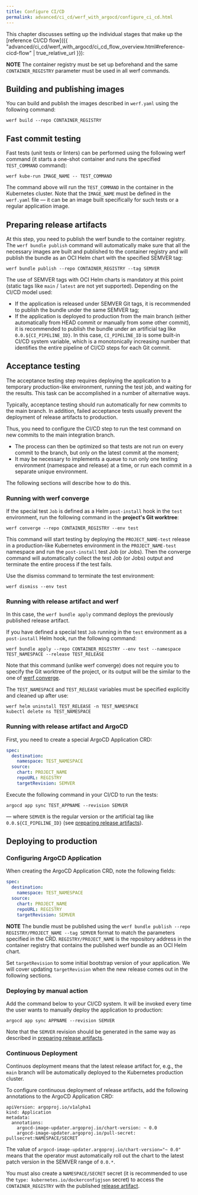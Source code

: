 ```yaml
---
title: Configure CI/CD
permalink: advanced/ci_cd/werf_with_argocd/configure_ci_cd.html
---
```


This chapter discusses setting up the individual stages that make up the [reference CI/CD flow]({{ "advanced/ci_cd/werf_with_argocd/ci_cd_flow_overview.html#reference-cicd-flow" | true_relative_url }}):

**NOTE** The container registry must be set up beforehand and the same `CONTAINER_REGISTRY` parameter must be used in all werf commands. 

## Building and publishing images

You can build and publish the images described in `werf.yaml` using the following command:

```shell
werf build --repo CONTAINER_REGISTRY
```

## Fast commit testing

Fast tests (unit tests or linters) can be performed using the following werf command (it starts a one-shot container and runs the specified `TEST_COMMAND` command):

```shell
werf kube-run IMAGE_NAME -- TEST_COMMAND
```

The command above will run the `TEST_COMMAND` in the container in the Kubernetes cluster. Note that the `IMAGE_NAME` must be defined in the `werf.yaml` file — it can be an image built specifically for such tests or a regular application image.

## Preparing release artifacts

At this step, you need to publish the werf bundle to the container registry. The `werf bundle publish` command will automatically make sure that all the necessary images are built and published to the container registry and will publish the bundle as an OCI Helm chart with the specified SEMVER tag:

```shell
werf bundle publish --repo CONTAINER_REGISTRY --tag SEMVER
```

The use of SEMVER tags with OCI Helm charts is mandatory at this point (static tags like `main` / `latest` are not yet supported). Depending on the CI/CD model used:
* If the application is released under SEMVER Git tags, it is recommended to publish the bundle under the same SEMVER tag;
* If the application is deployed to production from the main branch (either automatically from HEAD commit or manually from some other commit), it is recommended to publish the bundle under an artificial tag like `0.0.${CI_PIPELINE_ID}`. In this case, `CI_PIPELINE_ID` is some built-in CI/CD system variable, which is a monotonically increasing number that identifies the entire pipeline of CI/CD steps for each Git commit.

## Acceptance testing

The acceptance testing step requires deploying the application to a temporary production-like environment, running the test job, and waiting for the results. This task can be accomplished in a number of alternative ways.

Typically, acceptance testing should run automatically for new commits to the main branch. In addition, failed acceptance tests usually prevent the deployment of release artifacts to production.

Thus, you need to configure the CI/CD step to run the test command on new commits to the main integration branch.
* The process can then be optimized so that tests are not run on every commit to the branch, but only on the latest commit at the moment;
* It may be necessary to implements a queue to run only one testing environment (namespace and release) at a time, or run each commit in a separate unique environment.

The following sections will describe how to do this.

### Running with werf converge

If the special test `Job` is defined as a Helm `post-install` hook in the `test` environment, run the following command in the **project's Git worktree**:

```shell
werf converge --repo CONTAINER_REGISTRY --env test
```

This command will start testing by deploying the `PROJECT_NAME-test` release in a production-like Kubernetes environment in the `PROJECT_NAME-test` namespace and run the `post-install` test Job (or Jobs). Then the converge command will automatically collect the test Job (or Jobs) output and terminate the entire process if the test fails.

Use the dismiss command to terminate the test environment:

```shell
werf dismiss --env test
```

### Running with release artifact and werf

In this case, the `werf bundle apply` command deploys the previously published release artifact. 

If you have defined a special test `Job` running in the `test` environment as a `post-install` Helm hook, run the following command:

```shell
werf bundle apply --repo CONTAINER_REGISTRY --env test --namespace TEST_NAMESPACE --release TEST_RELEASE
```

Note that this command (unlike werf converge) does not require you to specify the Git worktree of the project, or its output will be the similar to the one of [werf converge](#running-with-werf-converge).

The `TEST_NAMESPACE` and `TEST_RELEASE` variables must be specified explicitly and cleaned up after use:

```shell
werf helm uninstall TEST_RELEASE -n TEST_NAMESPACE
kubectl delete ns TEST_NAMESPACE
```

### Running with release artifact and ArgoCD

First, you need to create a special ArgoCD Application CRD:

```yaml
spec:
  destination:
    namespace: TEST_NAMESPACE
  source:
    chart: PROJECT_NAME
    repoURL: REGISTRY
    targetRevision: SEMVER
```

Execute the following command in your CI/CD to run the tests:

```
argocd app sync TEST_APPNAME --revision SEMVER
```

— where `SEMVER` is the regular version or the artificial tag like `0.0.${CI_PIPELINE_ID}` (see [preparing release artifacts](#preparing-release-artifacts)).

## Deploying to production

### Configuring ArgoCD Application

When creating the ArgoCD Application CRD, note the following fields:

```yaml
spec:
  destination:
    namespace: TEST_NAMESPACE
  source:
    chart: PROJECT_NAME
    repoURL: REGISTRY
    targetRevision: SEMVER
```

**NOTE** The bundle must be published using the `werf bundle publish --repo REGISTRY/PROJECT_NAME --tag SEMVER` format to match the parameters specified in the CRD. `REGISTRY/PROJECT_NAME` is the repository address in the container registry that contains the published werf bundle as an OCI Helm chart.

Set `targetRevision` to some initial bootstrap version of your application. We will cover updating `targetRevision` when the new release comes out in the following sections.

### Deploying by manual action

Add the command below to your CI/CD system. It will be invoked every time the user wants to manually deploy the application to production:

```shell
argocd app sync APPNAME --revision SEMVER
```

Note that the `SEMVER` revision should be generated in the same way as described in [preparing release artifacts](#preparing-release-artifacts). 

### Continuous Deployment

Continuos deployment means that the latest release artifact for, e.g., the `main` branch will be automatically deployed to the Kubernetes production cluster.

To configure continuous deployment of release artifacts, add the following annotations to the ArgoCD Application CRD:

```
apiVersion: argoproj.io/v1alpha1
kind: Application
metadata:
  annotations:
    argocd-image-updater.argoproj.io/chart-version: ~ 0.0
    argocd-image-updater.argoproj.io/pull-secret: pullsecret:NAMESPACE/SECRET
```

The value of `argocd-image-updater.argoproj.io/chart-version="~ 0.0"` means that the operator must automatically roll out the chart to the latest patch version in the SEMVER range of `0.0.*`.

You must also create a `NAMESPACE/SECRET` secret (it is recommended to use the `type: kubernetes.io/dockerconfigjson` secret) to access the `CONTAINER_REGISTRY` with the published [release artifact](#preparing-release-artifacts).
